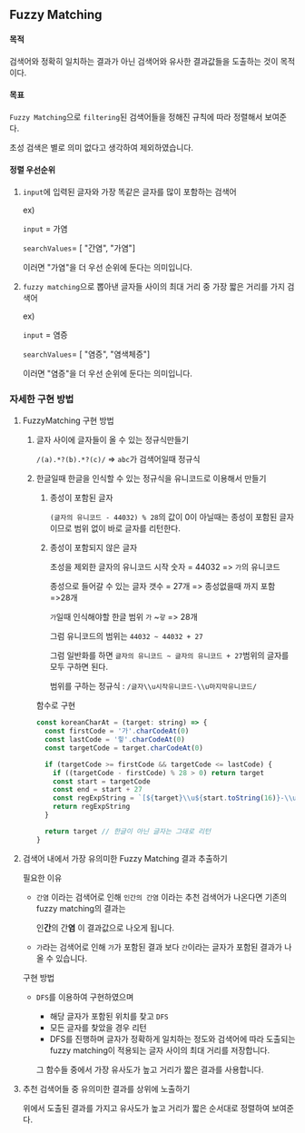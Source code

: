 ## Fuzzy Matching

#### 목적

검색어와 정확히 일치하는 결과가 아닌 검색어와 유사한 결과값들을 도출하는 것이 목적이다.

#### 목표

`Fuzzy Matching`으로 `filtering`된 검색어들을 정해진 규칙에 따라 정렬해서 보여준다.

초성 검색은 별로 의미 없다고 생각하여 제외하였습니다.

#### 정렬 우선순위

1. `input`에 입력된 글자와 가장 똑같은 글자를 많이 포함하는 검색어

   ex)

   `input` = 가염

   `searchValues`= [ "간염", "가염"]

   이러면 "가염"을 더 우선 순위에 둔다는 의미입니다.

2. `fuzzy matching`으로 뽑아낸 글자들 사이의 최대 거리 중 가장 짧은 거리를 가지 검색어

   ex)

   `input` = 염증

   `searchValues`= [ "염증", "염색체증"]

   이러면 "염증"을 더 우선 순위에 둔다는 의미입니다.

### 자세한 구현 방법

1. FuzzyMatching 구현 방법

   1. 글자 사이에 글자들이 올 수 있는 정규식만들기

      `/(a).*?(b).*?(c)/` => `abc`가 검색어일때 정규식

   2. 한글일때 한글을 인식할 수 있는 정규식을 유니코드로 이용해서 만들기

      1. 종성이 포함된 글자

         `(글자의 유니코드 - 44032) % 28`의 값이 0이 아닐때는 종성이 포함된 글자이므로 범위 없이 바로 글자를 리턴한다.

      2. 종성이 포함되지 않은 글자

         초성을 제외한 글자의 유니코드 시작 숫자 = 44032 => `가`의 유니코드

         종성으로 들어갈 수 있는 글자 갯수 = 27개 => 종성없을때 까지 포함 =>28개

         `가`일때 인식해야할 한글 범위 `가` ~`갛` => 28개

         그럼 유니코드의 범위는 `44032 ~ 44032 + 27`

         그럼 일반화를 하면 `글자의 유니코드 ~ 글자의 유니코드 + 27`범위의 글자를 모두 구하면 된다.

         범위를 구하는 정규식 : `/글자\\u시작유니코드-\\u마지막유니코드/`

      함수로 구현

      ```js
      const koreanCharAt = (target: string) => {
        const firstCode = '가'.charCodeAt(0)
        const lastCode = '힣'.charCodeAt(0)
        const targetCode = target.charCodeAt(0)

        if (targetCode >= firstCode && targetCode <= lastCode) {
          if ((targetCode - firstCode) % 28 > 0) return target
          const start = targetCode
          const end = start + 27
          const regExpString = `[${target}\\u${start.toString(16)}-\\u${end.toString(16)}]`
          return regExpString
        }

        return target // 한글이 아닌 글자는 그대로 리턴
      }
      ```

2. 검색어 내에서 가장 유의미한 Fuzzy Matching 결과 추출하기

   필요한 이유

   - `간염` 이라는 검색어로 인해 `인간의 간염` 이라는 추천 검색어가 나온다면 기존의 fuzzy matching의 결과는

     인**간**의 간**염** 이 결과값으로 나오게 됩니다.

   - `가`라는 검색어로 인해 `가`가 포함된 결과 보다 `간`이라는 글자가 포함된 결과가 나올 수 있습니다.

   구현 방법

   - `DFS`를 이용하여 구현하였으며

     - 해당 글자가 포함된 위치를 찾고 `DFS`
     - 모든 글자를 찾았을 경우 리턴
     - DFS를 진행하며 글자가 정확하게 일치하는 정도와 검색어에 따라 도출되는 fuzzy matching이 적용되는 글자 사이의 최대 거리를 저장합니다.

     그 함수들 중에서 가장 유사도가 높고 거리가 짧은 결과를 사용합니다.

3. 추천 검색어들 중 유의미한 결과를 상위에 노출하기

   위에서 도출된 결과를 가지고 유사도가 높고 거리가 짧은 순서대로 정렬하여 보여준다.
